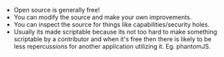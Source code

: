 <ul>
	<li>Open source is generally free!</li>
	<li>You can modify the source and make your own improvements.</li>
	<li>You can inspect the source for things like capabilities/security holes.</li>
	<li>Usually its made scriptable because its not too hard to make something scriptable by a contributor and when it's free then there is likely to be less repercussions for another application utilizing it. Eg. phantomJS.</li>
</ul>
